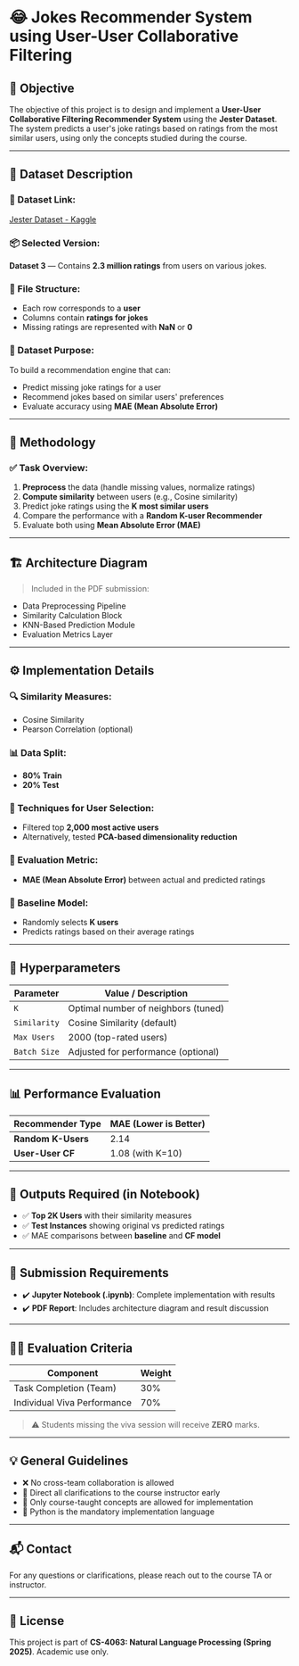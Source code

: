 # 😂 Jokes Recommender System using User-User Collaborative Filtering

## 🎯 Objective

The objective of this project is to design and implement a **User-User Collaborative Filtering Recommender System** using the **Jester Dataset**. The system predicts a user's joke ratings based on ratings from the most similar users, using only the concepts studied during the course.

---

## 📁 Dataset Description

### 🔗 Dataset Link:
[Jester Dataset - Kaggle](https://www.kaggle.com/code/lusfernandotorres/text-summarization-with-large-language-models/input)

### 📦 Selected Version:
**Dataset 3** — Contains **2.3 million ratings** from users on various jokes.

### 📄 File Structure:
- Each row corresponds to a **user**
- Columns contain **ratings for jokes**
- Missing ratings are represented with **NaN** or **0**

### 🎯 Dataset Purpose:
To build a recommendation engine that can:
- Predict missing joke ratings for a user
- Recommend jokes based on similar users' preferences
- Evaluate accuracy using **MAE (Mean Absolute Error)**

---

## 🧠 Methodology

### ✅ Task Overview:
1. **Preprocess** the data (handle missing values, normalize ratings)
2. **Compute similarity** between users (e.g., Cosine similarity)
3. Predict joke ratings using the **K most similar users**
4. Compare the performance with a **Random K-user Recommender**
5. Evaluate both using **Mean Absolute Error (MAE)**

---

## 🏗️ Architecture Diagram

> Included in the PDF submission:
- Data Preprocessing Pipeline
- Similarity Calculation Block
- KNN-Based Prediction Module
- Evaluation Metrics Layer

---

## ⚙️ Implementation Details

### 🔍 Similarity Measures:
- Cosine Similarity
- Pearson Correlation (optional)

### 📊 Data Split:
- **80% Train**
- **20% Test**

### 🔎 Techniques for User Selection:
- Filtered top **2,000 most active users**
- Alternatively, tested **PCA-based dimensionality reduction**

### 🧪 Evaluation Metric:
- **MAE (Mean Absolute Error)** between actual and predicted ratings

### 🧪 Baseline Model:
- Randomly selects **K users**
- Predicts ratings based on their average ratings

---

## 🔢 Hyperparameters

| Parameter | Value / Description                      |
|-----------|-------------------------------------------|
| `K`       | Optimal number of neighbors (tuned)      |
| `Similarity` | Cosine Similarity (default)           |
| `Max Users` | 2000 (top-rated users)                  |
| `Batch Size` | Adjusted for performance (optional)    |

---

## 📊 Performance Evaluation

| Recommender Type | MAE (Lower is Better) |
|------------------|-----------------------|
| **Random K-Users**   | 2.14                  |
| **User-User CF**     | 1.08 (with K=10)      |

---

## 📎 Outputs Required (in Notebook)

- ✅ **Top 2K Users** with their similarity measures
- ✅ **Test Instances** showing original vs predicted ratings
- ✅ MAE comparisons between **baseline** and **CF model**

---

## 📁 Submission Requirements

- ✔️ **Jupyter Notebook (.ipynb)**: Complete implementation with results
- ✔️ **PDF Report**: Includes architecture diagram and result discussion

---

## 👨‍🏫 Evaluation Criteria

| Component                       | Weight |
|--------------------------------|--------|
| Task Completion (Team)         | 30%    |
| Individual Viva Performance    | 70%    |

> ⚠️ Students missing the viva session will receive **ZERO** marks.

---

## 💡 General Guidelines

- ❌ No cross-team collaboration is allowed
- 💬 Direct all clarifications to the course instructor early
- 🧠 Only course-taught concepts are allowed for implementation
- 🐍 Python is the mandatory implementation language

---

## 📬 Contact

For any questions or clarifications, please reach out to the course TA or instructor.

---

## 📜 License

This project is part of **CS-4063: Natural Language Processing (Spring 2025)**. Academic use only.

